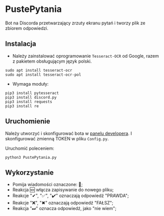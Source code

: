 # PustePytania
Bot na Discorda przetwarzający zrzuty ekranu pytań i tworzy plik ze zbiorem odpowiedzi.

## Instalacja
- Należy zainstalować oprogramowanie `Tesseract-OCR` od Google,
  razem z pakietem obsługującym język polski.
```
sudo apt install tesseract-ocr
sudo apt install tesseract-ocr-pol
```

- Wymaga moduły:
```
pip3 install pytesseract
pip3 install discord.py
pip3 install requests
pip3 install re
```

## Uruchomienie
Należy utworzyć i skonfigurować bota w [panelu developera](http://discord.com/developers).
I skonfigurować zmienną TOKEN w pliku `Config.py`.

Uruchomić poleceniem:

```
python3 PustePytania.py
```

## Wykorzystanie
- Pomija wiadomości oznaczone: 🔕;
- Reakcja 🆕 włącza zapisywanie do nowego pliku;
- Reakcje "✔", "✅", "✔️" oznaczają odpowiedź "PRAWDA";
- Reakcje "❌", "✖" oznaczają odpowiedź "FAŁSZ";
- Reakcja "⏭" oznacza odpowiedź, jako "nie wiem";